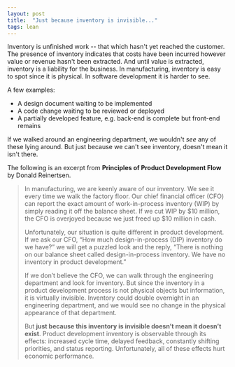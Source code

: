 ```yaml
---
layout: post
title:  "Just because inventory is invisible..."
tags: lean
---
```

Inventory is unfinished work -- that which hasn't yet reached the customer. 
The presence of inventory indicates that costs have been incurred
however value or revenue hasn't been extracted.
And until value is extracted, inventory is a liability for the business.
In manufacturing, inventory is easy to spot since it is physical.
In software development it is harder to see.

A few examples:
- A design document waiting to be implemented
- A code change waiting to be reviewed or deployed
- A partially developed feature, e.g. back-end is complete but front-end remains

If we walked around an engineering department,
we wouldn't _see_ any of these lying around.
But just because we can't see inventory, doesn't mean it isn't there.

The following is an excerpt from 
**Principles of Product Development Flow** by Donald Reinertsen.

> In manufacturing, we are keenly aware of our inventory. We see it every time we walk the factory floor. Our chief financial officer (CFO) can report the exact amount of work-in-process inventory (WIP) by simply reading it off the balance sheet. If we cut WIP by $10 million, the CFO is overjoyed because we just freed up $10 million in cash.
> 
> Unfortunately, our situation is quite different in product development. If we ask our CFO, “How much design-in-process (DIP) inventory do we have?” we will get a puzzled look and the reply, “There is nothing on our balance sheet called design-in-process inventory. We have no inventory in product development.”
> 
> If we don’t believe the CFO, we can walk through the engineering department and look for inventory. But since the inventory in a product development process is not physical objects but information, it is virtually invisible. Inventory could double overnight in an engineering department, and we would see no change in the physical appearance of that department.
>
> But **just because this inventory is invisible doesn’t mean it doesn’t exist**. Product development inventory is observable through its effects: increased cycle time, delayed feedback, constantly shifting priorities, and status reporting. Unfortunately, all of these effects hurt economic performance.